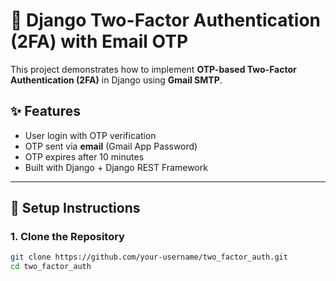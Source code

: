 # 🔐 Django Two-Factor Authentication (2FA) with Email OTP

This project demonstrates how to implement **OTP-based Two-Factor Authentication (2FA)** in Django using **Gmail SMTP**.

## ✨ Features
- User login with OTP verification
- OTP sent via **email** (Gmail App Password)
- OTP expires after 10 minutes
- Built with Django + Django REST Framework

---

## 🚀 Setup Instructions

### 1. Clone the Repository
```bash
git clone https://github.com/your-username/two_factor_auth.git
cd two_factor_auth

